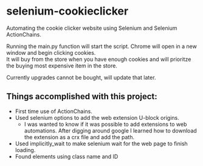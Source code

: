 # selenium-cookieclicker

Automating the cookie clicker website using Selenium and Selenium ActionChains.

Running the main.py function will start the script.
Chrome will open in a new window and begin clicking cookies.  
It will buy from the store when you have enough cookies and will
prioritze the buying most expensive item in the store.

Currently upgrades cannot be bought, will update that later.

## Things accomplished with this project:
* First time use of ActionChains. 
* Used selenium options to add the web extension U-block origins.
  * I was wanted to know if it was possible to add extensions to web automations. 
  After digging around google I learned how to download the extension as a crx file and add the path.
* Used implicitly_wait to make selenium wait for the web page to finish loading.
* Found elements using class name and ID
